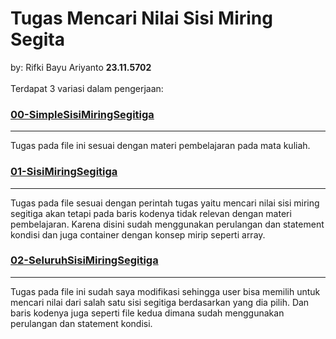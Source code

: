 # Tugas Mencari Nilai Sisi Miring Segita
by: Rifki Bayu Ariyanto **23.11.5702**
<br><br>
Terdapat 3 variasi dalam pengerjaan:
### [00-SimpleSisiMiringSegitiga](https://github.com/rifkibayuariy/algorithms-and-programming/blob/main/02%20-%20Variable%20and%20Operators/Task/00-SimpleSisiMiringSegitiga.cpp)
---
Tugas pada file ini sesuai dengan materi pembelajaran pada mata kuliah.

### [01-SisiMiringSegitiga](https://github.com/rifkibayuariy/algorithms-and-programming/blob/main/02%20-%20Variable%20and%20Operators/Task/01-SisiMiringSegitiga.cpp)
---
Tugas pada file sesuai dengan perintah tugas yaitu mencari nilai sisi miring segitiga akan tetapi pada baris kodenya tidak relevan dengan materi pembelajaran. Karena disini sudah menggunakan perulangan dan statement kondisi dan juga container dengan konsep mirip seperti array.

### [02-SeluruhSisiMiringSegitiga](https://github.com/rifkibayuariy/algorithms-and-programming/blob/main/02%20-%20Variable%20and%20Operators/Task/02-SeluruhSisiSegitiga.cpp)
---
Tugas pada file ini sudah saya modifikasi sehingga user bisa memilih untuk mencari nilai dari salah satu sisi segitiga berdasarkan yang dia pilih. Dan baris kodenya juga seperti file kedua dimana sudah menggunakan perulangan dan statement kondisi.